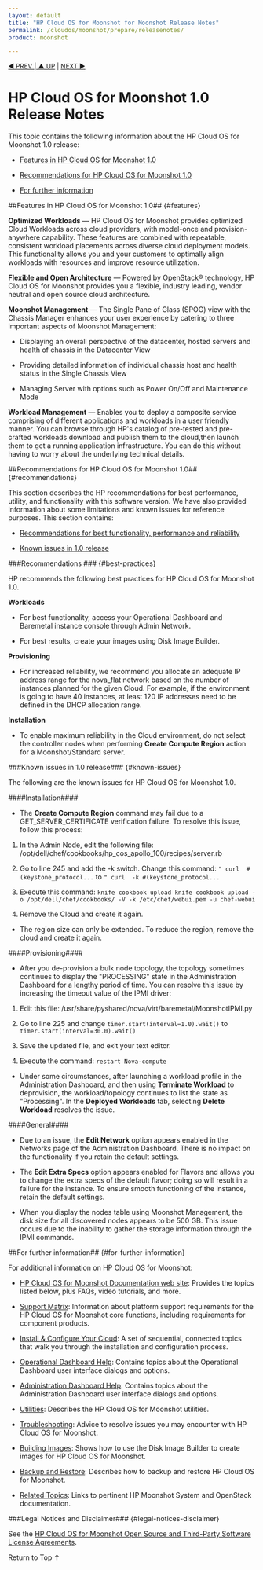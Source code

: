 ```yaml
---
layout: default
title: "HP Cloud OS for Moonshot for Moonshot Release Notes"
permalink: /cloudos/moonshot/prepare/releasenotes/
product: moonshot

---
```



<script>

function PageRefresh {
onLoad="window.refresh"
}

PageRefresh();

</script>


<p style="font-size: small;"> <a href="/cloudos/moonshot/">&#9664; PREV | <a href="/cloudos/moonshot/">&#9650; UP</a> | <a href="/cloudos/moonshot/prepare/supportmatrix/">NEXT &#9654;</a> </p>

# HP Cloud OS for Moonshot 1.0 Release Notes

This topic contains the following information about the HP Cloud OS for Moonshot 1.0 release:

* [Features in HP Cloud OS for Moonshot 1.0](#features)

* [Recommendations for HP Cloud OS for Moonshot 1.0](#recommendations)

* [For further information](#for-further-information)

##Features in HP Cloud OS for Moonshot 1.0## {#features}

**Optimized Workloads** &mdash; HP Cloud OS for Moonshot provides optimized Cloud Workloads across cloud providers, with model-once and provision-anywhere capability. These features are combined with repeatable, consistent workload placements across diverse cloud deployment models. This functionality allows you and your customers to optimally align workloads with resources and improve resource utilization.

**Flexible and Open Architecture** &mdash; Powered by OpenStack&#174; technology, HP Cloud OS for Moonshot provides you a flexible, industry leading, vendor neutral and open source cloud architecture.

**Moonshot Management** &mdash; The Single Pane of Glass (SPOG) view with the Chassis Manager enhances your user experience by catering to three important aspects of Moonshot Management:
	
* Displaying an overall perspective of the datacenter, hosted servers and health of chassis in the Datacenter View

* Providing detailed information of individual chassis host and health status in the Single Chassis View

* Managing Server with options such as Power On/Off and Maintenance Mode

**Workload Management** &mdash; Enables you to deploy a composite service comprising of different applications and workloads in a user friendly manner. You can browse through HP's catalog of pre-tested and pre-crafted workloads download and publish them to the cloud,then launch them to get a running application infrastructure. You can do this without having to worry about the underlying technical details.


##Recommendations for HP Cloud OS for Moonshot 1.0## {#recommendations}

This section describes the HP recommendations for best performance, utility, and functionality with this software version. 
We have also provided information about some limitations and known issues for reference purposes. This section contains:

* [Recommendations for best functionality, performance and reliability](#best-practices) 

* [Known issues in 1.0 release](#known-issues) 

###Recommendations ### {#best-practices} 

HP recommends the following best practices for HP Cloud OS for Moonshot 1.0.

**Workloads**
	
 * For best functionality, access your Operational Dashboard and Baremetal instance console through Admin Network.

 * For best results, create your images using Disk Image Builder.

**Provisioning**

* For increased reliability, we recommend you allocate an adequate IP address range for the nova_flat network based on the number of instances planned for the given Cloud. For example, if the environment is going to have 40 instances, at least 120 IP addresses need to be defined in the DHCP allocation range. 

**Installation**

* To enable maximum reliability in the Cloud environment, do not select the controller nodes when performing <b>Create Compute Region</b> action for a Moonshot/Standard server. 

###Known issues in 1.0 release### {#known-issues}

The following are the known issues for HP Cloud OS for Moonshot 1.0.

####Installation####

* The <b>Create Compute Region</b> command may fail due to a GET_SERVER_CERTIFICATE verification failure. To resolve this issue, follow this process:

 1. In the Admin Node, edit the following file: /opt/dell/chef/cookbooks/hp_cos_apollo_100/recipes/server.rb
	 
 2. Go to line 245 and add the -k switch.  Change this command:
 `" curl  #(keystone_protocol...` to `" curl  -k #(keystone_protocol...`
    
 3. Execute this command:
 `knife cookbook upload knife cookbook upload -o /opt/dell/chef/cookbooks/ -V -k /etc/chef/webui.pem -u chef-webui`
	
 4. Remove the Cloud and create it again.

* The region size can only be extended.  To reduce the region, remove the cloud and create it again.

####Provisioning####

* After you de-provision a bulk node topology, the topology sometimes continues to display the "PROCESSING" state in the Administration Dashboard for a lengthy period of time. You can resolve this issue by increasing the timeout value of the IPMI driver: 
   
 1. Edit this file:  /usr/share/pyshared/nova/virt/baremetal/MoonshotIPMI.py

 2. Go to line 225 and change `timer.start(interval=1.0).wait()` to ` timer.start(interval=30.0).wait()`
	
 3. Save the updated file, and exit your text editor.
	
 4. Execute the command: 
 `restart Nova-compute`

* Under some circumstances, after launching a workload profile in the Administration Dashboard, and then using <b>Terminate Workload</b> to deprovision, the workload/topology continues to list the state as "Processing".  In the <b>Deployed Workloads</b> tab, selecting <b>Delete Workload</b> resolves the issue.

####General####

* Due to an issue, the <b>Edit Network</b> option appears enabled in the Networks page of the Administration Dashboard. There is no impact on the functionality if you retain the default settings. 

* The <b>Edit Extra Specs</b> option appears enabled for Flavors and allows you to change the extra specs of the default flavor; doing so will result in a failure for the instance. To ensure smooth functioning of the instance, retain the default settings.

* When you display the nodes table using Moonshot Management, the disk size for all discovered nodes appears to be 500 GB. This issue occurs due to the inability to gather the storage information through the IPMI commands.

##For further information## {#for-further-information}

For additional information on HP Cloud OS for Moonshot:

* [HP Cloud OS for Moonshot Documentation web site](/cloudos/moonshot/): Provides the topics listed below, plus FAQs, video tutorials, and more.

* [Support Matrix](/cloudos/moonshot/prepare/supportmatrix/): Information about platform support requirements for the HP Cloud OS for Moonshot core functions, including requirements for component products.

* [Install & Configure Your Cloud](/cloudos/moonshot/install/): A set of sequential, connected topics that walk you through the installation and configuration process.

* [Operational Dashboard Help](/cloudos/moonshot/manage/operational-dashboard/): Contains topics about the Operational Dashboard user interface dialogs and options.

* [Administration Dashboard Help](/cloudos/moonshot/manage/administration-dashboard/): Contains topics about the Administration Dashboard user interface dialogs and options.

* [Utilities](/cloudos/moonshot/manage/utilities/): Describes the HP Cloud OS for Moonshot utilities.

* [Troubleshooting](/cloudos/moonshot/manage/troubleshooting/): Advice to resolve issues you may encounter with HP Cloud OS for Moonshot.

* [Building Images](/cloudos/moonshot/manage/image-builder/): Shows how to use the Disk Image Builder to create images for HP Cloud OS for Moonshot.

* [Backup and Restore](/cloudos/moonshot/manage/backup-process/): Describes how to backup and restore HP Cloud OS for Moonshot.

* [Related Topics](/cloudos/moonshot/related-topics/): Links to pertinent HP Moonshot System and OpenStack documentation.

###Legal Notices and Disclaimer### {#legal-notices-disclaimer}

See the [HP Cloud OS for Moonshot Open Source and Third-Party Software License Agreements](/cloudos/moonshot/os-3rd-party-license-agreements/).

<a href="#top" style="padding:14px 0px 14px 0px; text-decoration: none;"> Return to Top &#8593; </a>

